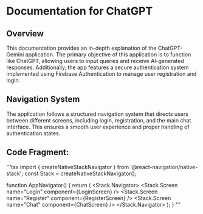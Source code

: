 # Documentation for ChatGPT

## Overview

This documentation provides an in-depth explanation of the ChatGPT-Gemini application. The primary objective of this application is to function like ChatGPT, allowing users to input queries and receive AI-generated responses. Additionally, the app features a secure authentication system implemented using Firebase Authentication to manage user registration and login.

## Navigation System

The application follows a structured navigation system that directs users between different screens, including login, registration, and the main chat interface. This ensures a smooth user experience and proper handling of authentication states.

## Code Fragment:
'''tsx
import { createNativeStackNavigator } from '@react-navigation/native-stack';
const Stack = createNativeStackNavigator();

function AppNavigator() {
  return (
    <Stack.Navigator>
      <Stack.Screen name="Login" component={LoginScreen} />
      <Stack.Screen name="Register" component={RegisterScreen} />
      <Stack.Screen name="Chat" component={ChatScreen} />
    </Stack.Navigator>
  );
}
'''
